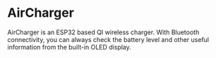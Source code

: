 # AirCharger
AirCharger is an ESP32 based QI wireless charger. With Bluetooth connectivity, you can always check the battery level and other useful information from the built-in OLED display.
